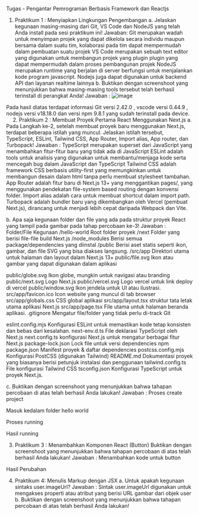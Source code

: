 Tugas - Pengantar Pemrograman Berbasis Framework dan Reactjs
1.	Praktikum 1 : Menyiapkan Lingkungan Pengembangan
a.	Jelaskan kegunaan masing-masing dari Git, VS Code dan NodeJS yang telah Anda install pada sesi praktikum ini!
Jawaban:
Git merupakan wadah untuk menyimpan projek yang dapat dikelola secara individu maupun bersama dalam suatu tim, kolaborasi pada tim dapat mempermudah dalam pembuatan suatu projek
VS Code merupakan sebuah text editor yang digunakan untuk membangun projek yang plugin plugin yang dapat mempermudah dalam proses pembangunan projek
NodeJS merupakan runtime yang berjalan di server berfungsi untuk menjalankan kode program javascript. Nodejs juga dapat digunakan untuk backend API dan layanan realtime lainnya
b.	Buktikan dengan screenshoot yang menunjukkan bahwa masing-masing tools tersebut telah berhasil terinstall di perangkat Anda!
Jawaban :
 ![image](https://github.com/user-attachments/assets/6b5a62ee-80e7-4faa-8240-a139ac519637)

Pada hasil diatas terdapat informasi Git versi 2.42.0 , vscode versi 0.44.9 , nodejs versi v18.18.0 dan versi npm 9.8.1 yang sudah terinstall pada device.
 
2.	Praktikum 2 : Membuat Proyek Pertama React Menggunakan Next.js
a.	Pada Langkah ke-2, setelah membuat proyek baru menggunakan Next.js, terdapat beberapa istilah yang muncul. Jelaskan istilah tersebut, TypeScript, ESLint, Tailwind CSS, App Router, Import alias, App router, dan Turbopack!
Jawaban :
TypeScript merupakan superset dari JavaScript yang menambahkan fitur-fitur baru yang tidak ada di JavaScript
ESLint adalah tools untuk analisis yang digunakan untuk membantu/menjaga  kode serta mencegah bug dalam JavaScript dan TypeScript
Tailwind CSS adalah framework CSS berbasis utility-first yang memungkinkan untuk membangun desain dalam html tanpa perlu membuat stylesheet tambahan.
App Router adalah fitur baru di Next.js 13+ yang menggantikan pages/, yang menggunakan pendekatan file-system based routing dengan konvensi folder.
Import alias adalah cara untuk membuat shortcut dalam import path.
Turbopack adalah bundler baru yang dikembangkan oleh Vercel (pembuat Next.js), dirancang untuk menjadi lebih cepat daripada Webpack dan Vite.

b.	Apa saja kegunaan folder dan file yang ada pada struktur proyek React yang tampil pada gambar pada tahap percobaan ke-3!
Jawaban :
Folder/File	Kegunaan
/hello-world	Root folder proyek
/next	Folder yang berisi file-file build Next.js
/node_modules	Berisi semua package/dependencies yang diinstal
/public	Berisi aset statis seperti ikon, gambar, dan file SVG yang bisa diakses langsung.
/src/app	Direktori utama untuk halaman dan layout dalam Next.js 13+
public/file.svg	
Ikon atau gambar yang dapat digunakan dalam aplikasi

public/globe.svg	Ikon globe, mungkin untuk navigasi atau branding
public/next.svg	Logo Next.js 
public/vercel.svg	Logo vercel untuk link deploy di vercel
public/window.svg	Ikon jendela untuk UI atau ilustrasi.
src/app/favicon.ico	Icon website yang muncul di tab browser
src/app/globals.css	CSS global aplikasi
src/app/layout.tsx	struktur tata letak utama aplikasi Next.js
src/app/page.tsx	File utama untuk halaman beranda aplikasi.
.gitignore	Mengatur file/folder yang tidak perlu di-track Git

eslint.config.mjs	Konfigurasi ESLint untuk memastikan kode tetap konsisten dan bebas dari kesalahan.
next-env.d.ts	File deklarasi TypeScript oleh Next.js 
next.config.ts	konfigurasi Next.js untuk mengatur berbagai fitur Next.js
package-lock.json	Lock file untuk versi dependencies npm
package.json	Manifest proyek & daftar dependencies
postcss.config.mjs	Konfigurasi PostCSS (digunakan Tailwind)
README.md	Dokumentasi proyek yang biasanya berisi petunjuk instalasi dan penggunaan
tailwind.config.ts	File konfigurasi Tailwind CSS
tsconfig.json	Konfigurasi TypeScript untuk proyek Next.js.

c.	Buktikan dengan screenshoot yang menunjukkan bahwa tahapan percobaan di atas telah berhasil Anda lakukan!
Jawaban :
Proses create project
 
Masuk kedalam folder hello world
 
Proses running
 
Hasil running
 

3.	Praktikum 3 : Menambahkan Komponen React (Button)
Buktikan dengan screenshoot yang menunjukkan bahwa tahapan percobaan di atas telah berhasil Anda lakukan!
Jawaban :
Menambahkan kode untuk button
 
 
Hasil Perubahan
 
4.	Praktikum 4: Menulis Markup dengan JSX
a.	Untuk apakah kegunaan sintaks user.imageUrl?
Jawaban :
Sintak user.imageUrl digunakan untuk mengakses properti atau atribut yang berisi URL gambar dari objek user
b.	Buktikan dengan screenshoot yang menunjukkan bahwa tahapan percobaan di atas telah berhasil Anda lakukan!
